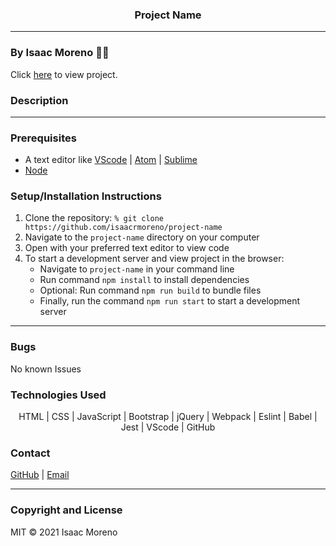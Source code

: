 <h3 align="center">
Project Name
</h3>

<hr style="height: 1px; border:none; color:#333; background" />

### By Isaac Moreno 👨‍💻

Click [here](gh-PagesLinkGoesHere.com) to view project.

### Description

<hr style="height: 1px; border:none; color:#333;" />

### Prerequisites

- A text editor like [VScode](https://code.visualstudio.com/) | [Atom](https://atom.io/) | [Sublime](https://www.sublimetext.com/)
- [Node](https://nodejs.org/en/)

### Setup/Installation Instructions

1. Clone the repository: `% git clone https://github.com/isaacrmoreno/project-name`
2. Navigate to the `project-name` directory on your computer
3. Open with your preferred text editor to view code
4. To start a development server and view project in the browser:
   - Navigate to `project-name` in your command line
   - Run command `npm install` to install dependencies
   - Optional: Run command `npm run build` to bundle files
   - Finally, run the command `npm run start` to start a development server

<hr style="height: 1px; border:none; color:#333;" />

### Bugs

No known Issues

### Technologies Used

<p align="center">
HTML | CSS | JavaScript | Bootstrap | jQuery | Webpack | Eslint | Babel | Jest | VScode | GitHub</p>

### Contact

[GitHub](https://github.com/isaacrmoreno) | [Email](mailto:ipdxcreative@gmail.com)

<hr style="height: 1px; border:none; color:#333;" />

### Copyright and License

MIT &copy; 2021 Isaac Moreno
